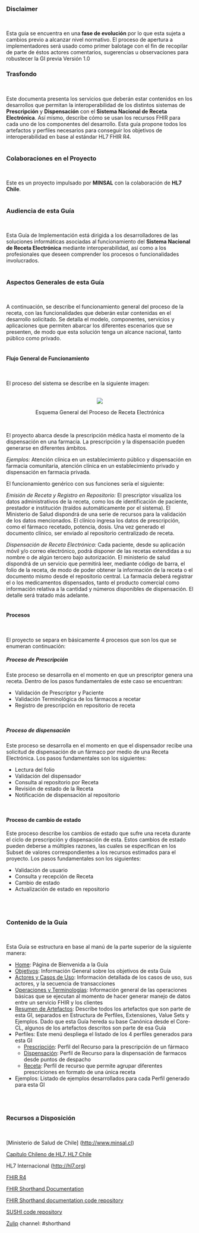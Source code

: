 ### Disclaimer
<br>

Esta guía se encuentra en una **fase de evolución** por lo que esta sujeta a cambios previo a alcanzar nivel normativo. El proceso de apertura a implementadores será usado como primer balotage con el fin de recopilar de parte de éstos actores comentarios, sugerencias u observaciones para robustecer la GI previa Versión 1.0

### Trasfondo
<br>

Este documenta presenta los servicios que deberán estar contenidos en los desarrollos que permitan la interoperabilidad de los distintos sistemas de **Prescripción** y **Dispensación** con el **Sistema Nacional de Receta Electrónica**. Así mismo, describe cómo se usan los recursos FHIR para cada uno de los componentes del desarrollo. Esta guía propone todos los artefactos y perfiles necesarios para conseguir los objetivos de interoperabilidad en base al estándar HL7 FHIR R4.
<br>
<br>

###	 Colaboraciones en el Proyecto
<br>

Este es un proyecto impulsado por **MINSAL** con la colaboración de **HL7 Chile**.
<br>
<br>

###	 Audiencia de esta Guía
<br>

Esta Guía de Implementación está dirigida a los desarrolladores de las soluciones informáticas asociadas al funcionamiento del **Sistema Nacional de Receta Electrónica** mediante interoperabilidad, así como a los profesionales que deseen comprender los procesos o funcionalidades involucrados.
<br>
<br>

###	 Aspectos Generales de esta Guía 
<br>

A continuación, se describe el funcionamiento general del proceso de la receta, con las funcionalidades que deberán estar contenidas en el desarrollo solicitado. Se detalla el modelo, componentes, servicios y aplicaciones que permiten abarcar los diferentes escenarios que se presenten, de modo que esta solución tenga un alcance nacional, tanto público como privado.
<br>
<br>

####	Flujo General de Funcionamiento
<br>

El proceso del sistema se describe en la siguiente imagen: 
<br>
<br>


<div align="center">
  <img src="Proceso_Receta.png"> 
  <p>Esquema General del Proceso de Receta Electrónica</p>
</div>

<br>

El proyecto abarca desde la prescripción médica hasta el momento de la dispensación en una farmacia. La prescripción y la dispensación pueden generarse en diferentes ámbitos. 

*Ejemplos:* Atención clínica en un establecimiento público y dispensación en farmacia comunitaria, atención clínica en un establecimiento privado y dispensación en farmacia privada.

El funcionamiento genérico con sus funciones sería el siguiente:

*Emisión de Receta y Registro en Repositorio:* El prescriptor visualiza los datos administrativos de la receta, como los de identificación de paciente, prestador e institución (traídos automáticamente por el sistema). El Ministerio de Salud dispondrá de una serie de recursos para la validación de los datos mencionados.
El clínico ingresa los datos de prescripción, como el fármaco recetado, potencia, dosis. Una vez generado el documento clínico, ser enviado al repositorio centralizado de receta.

*Dispensación de Receta Electrónica:* Cada paciente, desde su aplicación móvil y/o correo electrónico, podrá disponer de las recetas extendidas a su nombre o de algún tercero bajo autorización. El ministerio de salud dispondrá de un servicio que permitirá leer, mediante código de barra, el folio de la receta, de modo de poder obtener la información de la receta o el documento mismo desde el repositorio central. La farmacia deberá registrar el o los medicamentos dispensados, tanto el producto comercial como información relativa a la cantidad y números disponibles de dispensación. El detalle será tratado más adelante.
<br>
<br>

####	Procesos
<br>

El proyecto se separa en básicamente 4 procesos que son los que se enumeran continuación:
<br>

#####	Proceso de Prescripción
Este proceso se desarrolla en el momento en que un prescriptor genera una receta. Dentro de
los pasos fundamentales de este caso se encuentran:

* Validación de Prescriptor y Paciente
* Validación Terminológica de los fármacos a recetar
* Registro de prescripción en repositorio de receta
<br>

#####	Proceso de dispensación
Este proceso se desarrolla en el momento en que el dispensador recibe una solicitud de dispensación de un fármaco por medio de una Receta Electrónica. Los pasos fundamentales son los siguientes:
* Lectura del folio
* Validación del dispensador
* Consulta al repositorio por Receta
* Revisión de estado de la Receta
* Notificación de dispensación al repositorio
<br>

####	Proceso de cambio de estado
Este proceso describe los cambios de estado que sufre una receta durante el ciclo de prescripción y dispensación de esta. Estos cambios de estado pueden deberse a múltiples razones, las cuales se especifican en los Subset de valores correspondientes a los recursos estimados para el proyecto. Los pasos fundamentales son los siguientes:
* Validación de usuario
* Consulta y recepción de Receta
* Cambio de estado
* Actualización de estado en repositorio
<br>
<br>

### Contenido de la Guía
<br>

Esta Guía se estructura en base al manú de la parte superior de la siguiente manera:
<br>

* [Home](index.html): Página de Bienvenida a la Guía
* [Objetivos](Alcances-Objetivos.html): Información General sobre los objetivos de esta Guía
* [Actores y Casos de Uso](casos.html): Información detallada de los casos de uso, sus actores, y la secuencia de transacciones
* [Operaciones y Terminologías](operaciones.html): Información general de las operaciones básicas que se ejecutan al momento de hacer generar manejo de datos entre un servicio FHIR y los clientes
* [Resumen de Artefactos](artifacts.html): Describe todos los artefactos que son parte de esta GI, separados en Estructura de Perfiles, Extensiones, Value Sets y Ejemplos. Dado que esta Guía hereda su base Canónica desde el Core-CL, algunos de los artefactos descritos son parte de esa Guía
* Perfiles: Este menú despliega el listado de los 4 perfiles generados para esta GI
  * [Prescripción](StructureDefinition-RecetaPrescripcionCl.html): Perfil del Recurso para la prescripción de un fármaco
  * [Dispensación](StructureDefinition-DispensacionMedicamentoCl.html): Perfil de Recurso para la dispensación de farmacos desde puntos de despacho
  * [Receta](StructureDefinition-RecetaCl.html): Perfil de recurso que permite agrupar diferentes prescriciones en formato de una única receta
* Ejemplos: Listado de ejemplos desarrollados para cada Perfil generado para esta GI
<br>
<br>

### Recursos a Disposición
<br>

[Ministerio de Salud de Chile] (http://www.minsal.cl)

[Capítulo Chileno de HL7, HL7 Chile](http://hl7chile.cl)

HL7 Internacional (http://hl7.org)

[FHIR R4](http://hl7.org/fhir/)

[FHIR Shorthand Documentation](https://build.fhir.org/ig/HL7/fhir-shorthand) 

[FHIR Shorthand documentation code repository](https://github.com/HL7/fhir-shorthand)

[SUSHI code repository](https://github.com/FHIR/sushi)

[Zulip](https://chat.fhir.org) channel: #shorthand

